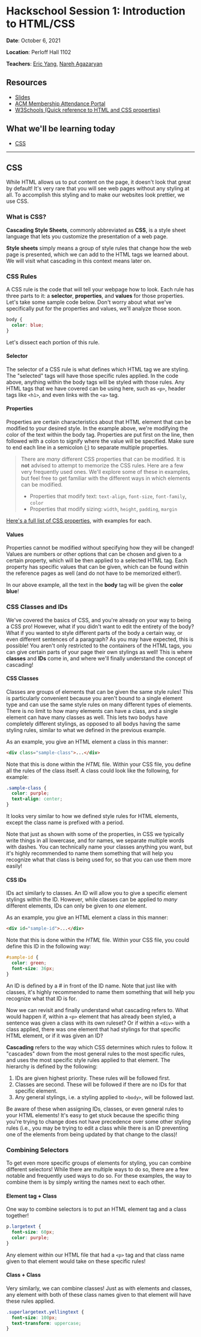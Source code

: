 # Hackschool Session 1: Introduction to HTML/CSS

**Date**: October 6, 2021

**Location**: Perloff Hall 1102

**Teachers**: [Eric Yang](https://github.com/eric8yang), [Nareh Agazaryan](https://github.com/nareha)

## Resources

- [Slides](https://docs.google.com/presentation/d/10WVk3ZjcXkYrOL-PSdeAYcVhKK7VcZScHgwuxXsqTMM/edit?usp=sharing)
- [ACM Membership Attendance Portal](https://members.uclaacm.com/login)
- [W3Schools (Quick reference to HTML and CSS properties)](https://www.w3schools.com/html/default.asp)

## What we'll be learning today
- [CSS](#css)

---

## CSS

While HTML allows us to put content on the page, it doesn't look that great by default! It's very rare that you will see web pages without any styling at all. To accomplish this styling and to make our websites look prettier, we use CSS.

### What is CSS?

**Cascading Style Sheets**, commonly abbreviated as **CSS**, is a style sheet language that lets you customize the presentation of a web page.

**Style sheets** simply means a group of style rules that change how the web page is presented, which we can add to the HTML tags we learned about. We will visit what cascading in this context means later on.

### CSS Rules

A CSS rule is the code that will tell your webpage how to look. Each rule has three parts to it: a **selector**, **properties**, and **values** for those properties. Let's take some sample code below. Don't worry about what we've specifically put for the properties and values, we'll analyze those soon.

```css
body {
  color: blue;
}
```

Let's dissect each portion of this rule.

#### Selector

The selector of a CSS rule is what defines which HTML tag we are styling. The "selected" tags will have those specific rules applied. In the code above, anything within the body tags will be styled with those rules. Any HTML tags that we have covered can be using here, such as `<p>`, header tags like `<h1>`, and even links with the `<a>` tag.

#### Properties

Properties are certain characteristics about that HTML element that can be modified to your desired style. In the example above, we're modifying the color of the text within the body tag. Properties are put first on the line, then followed with a colon to signify where the value will be specified. Make sure to end each line in a semicolon (;) to separate multiple properties.

> There are *many* different CSS properties that can be modified. It is **not** advised to attempt to memorize the CSS rules. Here are a few very frequently used ones. We'll explore some of these in examples, but feel free to get familiar with the different ways in which elements can be modified.
> - Properties that modify text: `text-align`, `font-size`, `font-family`, `color`
> - Properties that modify sizing: `width`, `height`, `padding`, `margin`
 
[Here's a full list of CSS properties](https://www.w3schools.com/cssref/), with examples for each. 

#### Values

Properties cannot be modified without specifying how they will be changed! Values are numbers or other options that can be chosen and given to a certain property, which will be then applied to a selected HTML tag. Each property has specific values that can be given, which can be found within the reference pages as well (and do not have to be memorized either!).

In our above example, all the text in the **body** tag will be given the **color blue**!


### CSS Classes and IDs

We've covered the basics of CSS, and you're already on your way to being a CSS pro! However, what if you didn't want to edit the entirety of the body? What if you wanted to style different parts of the body a certain way, or even different sentences of a paragraph? As you may have expected, this is possible! You aren't only restricted to the containers of the HTML tags, you can give certain parts of your page their own stylings as well! This is where **classes** and **IDs** come in, and where we'll finally understand the concept of cascading!

#### CSS Classes

Classes are groups of elements that can be given the same style rules! This is particularly convenient because you aren't bound to a single element type and can use the same style rules on many different types of elements. There is no limit to how many elements can have a class, and a single element can have many classes as well. This lets two bodys have completely different stylings, as opposed to all bodys having the same styling rules, similar to what we defined in the previous example.

As an example, you give an HTML element a class in this manner:

```html
<div class="sample-class">...</div>
```

Note that this is done within the *HTML* file. Within your CSS file, you define all the rules of the class itself. A class could look like the following, for example:

```css
.sample-class {
  color: purple;
  text-align: center;
}
```

It looks very similar to how we defined style rules for HTML elements, except the class name is prefixed with a period.

Note that just as shown with some of the properties, in CSS we typically write things in all lowercase, and for names, we separate multiple words with dashes. You can technically name your classes anything you want, but it's highly recommended to name them something that will help you recognize what that class is being used for, so that you can use them more easily!

#### CSS IDs

IDs act similarly to classes. An ID will allow you to give a specific element stylings within the ID. However, while classes can be applied to *many* different elements, IDs can only be given to *one* element.

As an example, you give an HTML element a class in this manner:

```html
<div id="sample-id">...</div>
```

Note that this is done within the *HTML* file. Within your CSS file, you could define this ID in the following way:

```css
#sample-id {
  color: green;
  font-size: 36px;
}
```

An ID is defined by a # in front of the ID name. Note that just like with classes, it's highly recommended to name them something that will help you recognize what that ID is for.

Now we can revisit and finally understand what cascading refers to. What would happen if, within a `<p>` element that has already been styled, a sentence was given a class with its own ruleset? Or if within a `<div>` with a class applied, there was one element that had stylings for that specific HTML element, or if it was given an ID?

**Cascading** refers to the way which CSS determines which rules to follow. It "cascades" down from the most general rules to the most specific rules, and uses the most specific style rules applied to that element. The hierarchy is defined by the following:

1) IDs are given highest priority. These rules will be followed first.
2) Classes are second. These will be followed if there are no IDs for that specific element.
3) Any general stylings, i.e. a styling applied to `<body>`, will be followed last.

Be aware of these when assigning IDs, classes, or even general rules to your HTML elements! It's easy to get stuck because the specific thing you're trying to change does not have precedence over some other styling rules (i.e., you may be trying to edit a class while there is an ID preventing one of the elements from being updated by that change to the class)!

### Combining Selectors

To get even more specific groups of elements for styling, you can combine different selectors! While there are multiple ways to do so, there are a few notable and frequently used ways to do so. For these examples, the way to combine them is by simply writing the names next to each other.

#### Element tag + Class

One way to combine selectors is to put an HTML element tag and a class together!

```css
p.largetext {
  font-size: 60px;
  color: purple;
}
```

Any element within our HTML file that had a `<p>` tag and that class name given to that element would take on these specific rules!

#### Class + Class

Very similarly, we can combine classes! Just as with elements and classes, any element with both of these class names given to that element will have these rules applied.

```css
.superlargetext.yellingtext {
  font-size: 100px;
  text-transform: uppercase;
}
```
